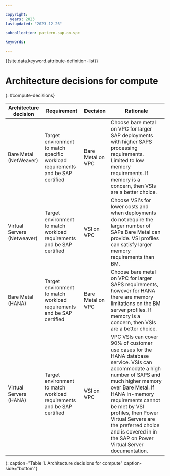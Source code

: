 ```yaml
---

copyright:
  years: 2023
lastupdated: "2023-12-26"

subcollection: pattern-sap-on-vpc

keywords:

---
```


{{site.data.keyword.attribute-definition-list}}

# Architecture decisions for compute
{: #compute-decisions}

| **Architecture decision**                | **Requirement**                                                                 | **Decision**                 | **Rationale**                                                                    |
|-|-|-|-|
|Bare Metal (NetWeaver) |Target environment to match specific workload requirements and be SAP certified |Bare Metal on VPC| Choose bare metal on VPC for larger SAP deployments with higher SAPS processing requirements. Limited to low memory requirements. If memory is a concern, then VSIs are a better choice.|
|Virtual Servers (Netweaver)        |Target environment to match workload requirements and be SAP certified          | VSI on VPC        |Choose VSI's for lower costs and when deployments do not require the larger number of SAPs Bare Metal can provide. VSI profiles can satisfy larger memory requirements than BM.                                                                                                                                                                      |
|Bare Metal (HANA)             |Target environment to match workload requirements and be SAP certified          |Bare Metal on VPC|Choose bare metal on VPC for larger SAPS requirements, however for HANA there are memory limitations on the BM server profiles. If memory is a concern, then VSIs are a better choice.                                                                                                                                                               |
|Virtual Servers (HANA)        |Target environment to match workload requirements and be SAP certified          |VSI on VPC        |VPC VSIs can cover 90% of customer use cases for the HANA database service. VSIs can accommodate a high number of SAPS and much higher memory over Bare Metal. If HANA in-memory requirements cannot be met by VSI profiles, then Power Virtual Servers are the preferred choice and is covered in in the SAP on Power Virtual Server documentation.|
{: caption="Table 1. Architecture decisions for compute" caption-side="bottom"}
